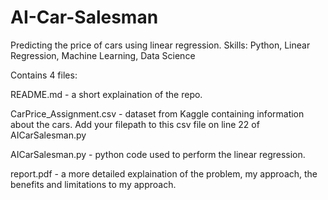 # AI-Car-Salesman
Predicting the price of cars using linear regression. Skills: Python, Linear Regression, Machine Learning, Data Science

Contains 4 files:

README.md - a short explaination of the repo.

CarPrice_Assignment.csv - dataset from Kaggle containing information about the cars. Add your filepath to this csv file on line 22 of AICarSalesman.py

AICarSalesman.py - python code used to perform the linear regression.

report.pdf - a more detailed explaination of the problem, my approach, the benefits and limitations to my approach.

